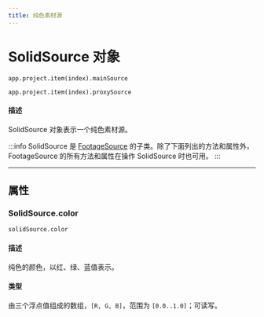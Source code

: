 ```yaml
---
title: 纯色素材源
---
```

# SolidSource 对象

`app.project.item(index).mainSource`

`app.project.item(index).proxySource`

#### 描述

SolidSource 对象表示一个纯色素材源。

:::info
SolidSource 是 [FootageSource](../footagesource) 的子类。除了下面列出的方法和属性外，FootageSource 的所有方法和属性在操作 SolidSource 时也可用。
:::

---

## 属性

### SolidSource.color

`solidSource.color`

#### 描述

纯色的颜色，以红、绿、蓝值表示。

#### 类型

由三个浮点值组成的数组，`[R, G, B]`，范围为 `[0.0..1.0]`；可读写。
